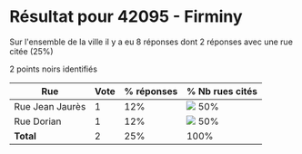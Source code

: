 # Résultat pour 42095 - Firminy

Sur l'ensemble de la ville il y a eu 8 réponses dont 2 réponses avec une rue citée (25%)

2 points noirs identifiés

| Rue | Vote | % réponses | % Nb rues cités|
|-----|------|------------|----------------|
| Rue Jean Jaurès | 1 | 12% | <img src="../../img/bar_50.gif" />&nbsp;50%|
| Rue Dorian | 1 | 12% | <img src="../../img/bar_50.gif" />&nbsp;50%|
| **Total** | 2 | 25% | 100%|
